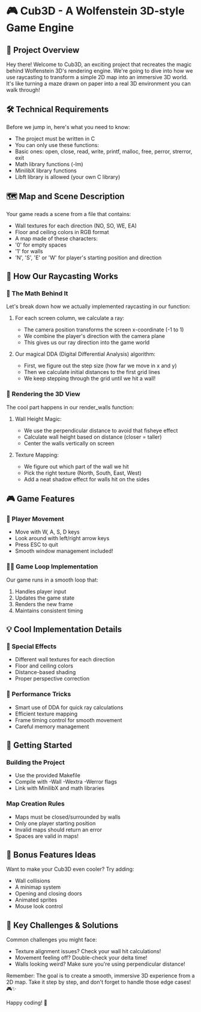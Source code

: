 # 🎮 Cub3D - A Wolfenstein 3D-style Game Engine

## 🎯 Project Overview
Hey there! Welcome to Cub3D, an exciting project that recreates the magic behind Wolfenstein 3D's rendering engine. We're going to dive into how we use raycasting to transform a simple 2D map into an immersive 3D world. It's like turning a maze drawn on paper into a real 3D environment you can walk through!

## 🛠️ Technical Requirements 
Before we jump in, here's what you need to know:
- The project must be written in C
- You can only use these functions:
 - Basic ones: open, close, read, write, printf, malloc, free, perror, strerror, exit
 - Math library functions (-lm)
 - MinilibX library functions
- Libft library is allowed (your own C library)

## 🗺️ Map and Scene Description
Your game reads a scene from a  file that contains:
- Wall textures for each direction (NO, SO, WE, EA)
- Floor and ceiling colors in RGB format
- A map made of these characters:
 - '0' for empty spaces
 - '1' for walls
 - 'N', 'S', 'E' or 'W' for player's starting position and direction


## 🎨 How Our Raycasting Works

### 📐 The Math Behind It
Let's break down how we actually implemented raycasting in our  function:

1. For each screen column, we calculate a ray:
   - The camera position transforms the screen x-coordinate (-1 to 1)
   - We combine the player's direction with the camera plane
   - This gives us our ray direction into the game world

2. Our magical DDA (Digital Differential Analysis) algorithm:
   - First, we figure out the step size (how far we move in x and y)
   - Then we calculate initial distances to the first grid lines
   - We keep stepping through the grid until we hit a wall!

### 🎥 Rendering the 3D View
The cool part happens in our render_walls function:

1. Wall Height Magic:
   - We use the perpendicular distance to avoid that fisheye effect
   - Calculate wall height based on distance (closer = taller)
   - Center the walls vertically on screen

2. Texture Mapping:
   - We figure out which part of the wall we hit
   - Pick the right texture (North, South, East, West)
   - Add a neat shadow effect for walls hit on the sides

## 🎮 Game Features

### 👾 Player Movement
- Move with W, A, S, D keys
- Look around with left/right arrow keys
- Press ESC to quit
- Smooth window management included!

### 🏃‍♂️ Game Loop Implementation
Our game runs in a smooth loop that:
1. Handles player input
2. Updates the game state
3. Renders the new frame
4. Maintains consistent timing

## 💡 Cool Implementation Details

### 🌟 Special Effects
- Different wall textures for each direction
- Floor and ceiling colors
- Distance-based shading
- Proper perspective correction

### 🔧 Performance Tricks
- Smart use of DDA for quick ray calculations
- Efficient texture mapping
- Frame timing control for smooth movement
- Careful memory management

## 🚀 Getting Started

### Building the Project
- Use the provided Makefile
- Compile with -Wall -Wextra -Werror flags
- Link with MinilibX and math libraries

### Map Creation Rules
- Maps must be closed/surrounded by walls
- Only one player starting position
- Invalid maps should return an error
- Spaces are valid in maps!

## 🎨 Bonus Features Ideas
Want to make your Cub3D even cooler? Try adding:
- Wall collisions
- A minimap system
- Opening and closing doors
- Animated sprites
- Mouse look control

## 🎯 Key Challenges & Solutions
Common challenges you might face:
- Texture alignment issues? Check your wall hit calculations!
- Movement feeling off? Double-check your delta time!
- Walls looking weird? Make sure you're using perpendicular distance!

Remember: The goal is to create a smooth, immersive 3D experience from a 2D map. Take it step by step, and don't forget to handle those edge cases! 🎮✨

Happy coding! 🚀
